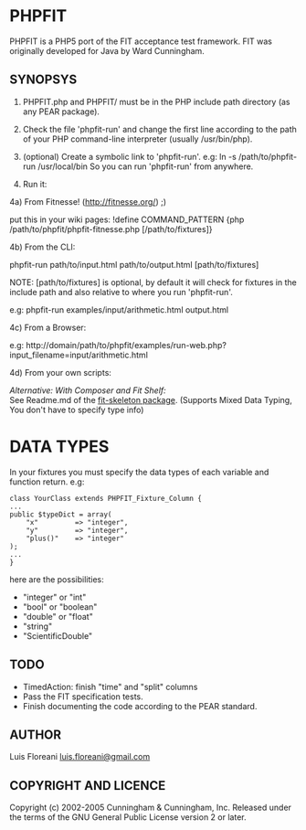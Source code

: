 PHPFIT
======

PHPFIT is a PHP5 port of the FIT acceptance test framework.
FIT was originally developed for Java by Ward Cunningham.

SYNOPSYS
--------

1) PHPFIT.php and PHPFIT/ must be in the PHP include path directory (as any PEAR package). 

2) Check the file 'phpfit-run' and change the first line according to the path of your PHP command-line interpreter (usually /usr/bin/php).

3) (optional) Create a symbolic link to 'phpfit-run'. e.g: ln -s /path/to/phpfit-run /usr/local/bin So you can run 'phpfit-run' from anywhere.

4) Run it:

4a) From Fitnesse! (http://fitnesse.org/) ;)

put this in your wiki pages:
!define COMMAND_PATTERN {php /path/to/phpfit/phpfit-fitnesse.php [/path/to/fixtures]}


4b) From the CLI:

phpfit-run path/to/input.html path/to/output.html [path/to/fixtures]

NOTE: [path/to/fixtures] is optional, by default it will check for fixtures in the include path and also relative to where you run 'phpfit-run'.

e.g: phpfit-run examples/input/arithmetic.html output.html

4c) From a Browser:

e.g: http://domain/path/to/phpfit/examples/run-web.php?input_filename=input/arithmetic.html

4d) From your own scripts:

<?php
require_once 'PHPFIT.php';

PHPFIT::run(input.html, output.html [, fixturesDirectory]);

echo file_get_contents(output.html);
?>

*Alternative: With Composer and Fit Shelf:*    
  See Readme.md of the [fit-skeleton package](https://github.com/metaclass-nl/fit-skeleton).
  (Supports Mixed Data Typing, You don't have to specify type info) 
  

DATA TYPES
===========

In your fixtures you must specify the data types of each variable and function return. e.g:

	class YourClass extends PHPFIT_Fixture_Column {
	...
	public $typeDict = array(
    	"x" 		=> "integer",
		"y" 		=> "integer",
		"plus()" 	=> "integer"
	);
	...
	}
	
here are the possibilities:

- "integer" or "int"
- "bool" or "boolean"
- "double" or "float"
- "string"
- "ScientificDouble"


TODO
----

- TimedAction: finish "time" and "split" columns
- Pass the FIT specification tests.
- Finish documenting the code according to the PEAR standard.

AUTHOR
------

Luis Floreani <luis.floreani@gmail.com>


COPYRIGHT AND LICENCE
---------------------

Copyright (c) 2002-2005 Cunningham & Cunningham, Inc.
Released under the terms of the GNU General Public License version 2 or later.
